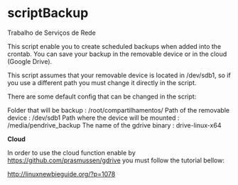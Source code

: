# scriptBackup
Trabalho de Serviços de Rede

This script enable you to create scheduled backups when added into the crontab. You can save your backup in the removable device or in the cloud (Google Drive).

This script assumes that your removable device is located in /dev/sdb1, so if you use a different path you must change it directly in the script.

There are some default config that can be changed in the script:

Folder that will be backup : /root/compartilhamentos/
Path of the removable device : /dev/sdb1
Path where the device will be mounted : /media/pendrive_backup
The name of the gdrive binary : drive-linux-x64



**Cloud**

In order to use the cloud function enable by https://github.com/prasmussen/gdrive you must follow the tutorial bellow:

http://linuxnewbieguide.org/?p=1078